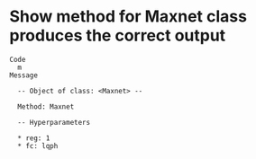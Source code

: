 # Show method for Maxnet class produces the correct output

    Code
      m
    Message
      
      -- Object of class: <Maxnet> --
      
      Method: Maxnet
      
      -- Hyperparameters 
      
      * reg: 1
      * fc: lqph
      

